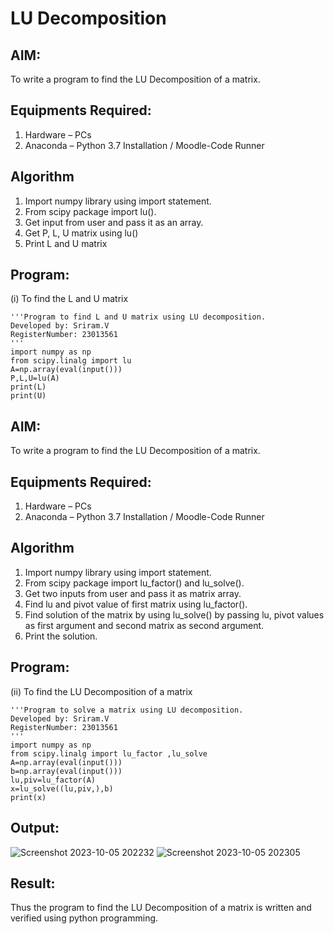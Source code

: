 # LU Decomposition 

## AIM:
To write a program to find the LU Decomposition of a matrix.

## Equipments Required:
1. Hardware – PCs
2. Anaconda – Python 3.7 Installation / Moodle-Code Runner

## Algorithm
1. Import numpy library using import statement.
2. From scipy package import lu().
3. Get input from user and pass it as an array.
4. Get P, L, U matrix using lu()
5. Print L and U matrix

## Program:
(i) To find the L and U matrix
```
'''Program to find L and U matrix using LU decomposition.
Developed by: Sriram.V
RegisterNumber: 23013561
'''
import numpy as np
from scipy.linalg import lu
A=np.array(eval(input()))
P,L,U=lu(A)
print(L)
print(U)
```

## AIM:
To write a program to find the LU Decomposition of a matrix.

## Equipments Required:
1. Hardware – PCs
2. Anaconda – Python 3.7 Installation / Moodle-Code Runner

## Algorithm
1. Import numpy library using import statement.
2. From scipy package import lu_factor() and lu_solve().
3. Get two inputs from user and pass it as matrix array.
4. Find lu and pivot value of first matrix using lu_factor().
5. Find solution of the matrix by using lu_solve() by passing lu, pivot values as first argument and second matrix as second argument.
6. Print the solution.

## Program:
(ii) To find the LU Decomposition of a matrix
```
'''Program to solve a matrix using LU decomposition.
Developed by: Sriram.V
RegisterNumber: 23013561
'''
import numpy as np
from scipy.linalg import lu_factor ,lu_solve
A=np.array(eval(input()))
b=np.array(eval(input()))
lu,piv=lu_factor(A)
x=lu_solve((lu,piv,),b)
print(x)
```

## Output:
![Screenshot 2023-10-05 202232](https://github.com/Darkwebnew/LU-Decomposition/assets/143114486/45d52fa3-1b8d-431e-b16f-c1bf2fef51e7)
![Screenshot 2023-10-05 202305](https://github.com/Darkwebnew/LU-Decomposition/assets/143114486/dacd7c22-69dc-49d3-8b55-97aa9b32b158)
## Result:
Thus the program to find the LU Decomposition of a matrix is written and verified using python programming.

